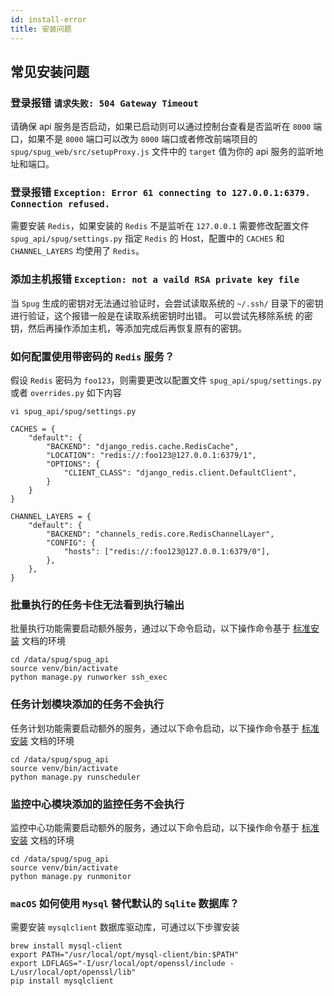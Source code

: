 ```yaml
---
id: install-error
title: 安装问题
---
```


## 常见安装问题

### 登录报错 `请求失败: 504 Gateway Timeout`
请确保 api 服务是否启动，如果已启动则可以通过控制台查看是否监听在 `8000` 端口，如果不是 `8000` 端口可以改为 `8000` 端口或者修改前端项目的
`spug/spug_web/src/setupProxy.js` 文件中的 `target` 值为你的 api 服务的监听地址和端口。

### 登录报错 `Exception: Error 61 connecting to 127.0.0.1:6379. Connection refused.`
需要安装 `Redis`，如果安装的 `Redis` 不是监听在 `127.0.0.1` 需要修改配置文件 `spug_api/spug/settings.py`
指定 `Redis` 的 Host，配置中的 `CACHES` 和 `CHANNEL_LAYERS` 均使用了 `Redis`。

### 添加主机报错 `Exception: not a vaild RSA private key file`
当 `Spug` 生成的密钥对无法通过验证时，会尝试读取系统的 `~/.ssh/` 目录下的密钥进行验证，这个报错一般是在读取系统密钥时出错。 可以尝试先移除系统
的密钥，然后再操作添加主机，等添加完成后再恢复原有的密钥。

### 如何配置使用带密码的 `Redis` 服务？
假设 `Redis` 密码为 `foo123`，则需要更改以配置文件 `spug_api/spug/settings.py` 或者 `overrides.py` 如下内容
```shell script
vi spug_api/spug/settings.py

CACHES = {
    "default": {
        "BACKEND": "django_redis.cache.RedisCache",
        "LOCATION": "redis://:foo123@127.0.0.1:6379/1",
        "OPTIONS": {
            "CLIENT_CLASS": "django_redis.client.DefaultClient",
        }
    }
}

CHANNEL_LAYERS = {
    "default": {
        "BACKEND": "channels_redis.core.RedisChannelLayer",
        "CONFIG": {
            "hosts": ["redis://:foo123@127.0.0.1:6379/0"],
        },
    },
}
```

### 批量执行的任务卡住无法看到执行输出
批量执行功能需要启动额外服务，通过以下命令启动，以下操作命令基于 [标准安装](/docs/install) 文档的环境
```shell script
cd /data/spug/spug_api
source venv/bin/activate
python manage.py runworker ssh_exec
```

### 任务计划模块添加的任务不会执行
任务计划功能需要启动额外的服务，通过以下命令启动，以下操作命令基于 [标准安装](/docs/install) 文档的环境
```shell script
cd /data/spug/spug_api
source venv/bin/activate
python manage.py runscheduler
```

### 监控中心模块添加的监控任务不会执行
监控中心功能需要启动额外的服务，通过以下命令启动，以下操作命令基于 [标准安装](/docs/install) 文档的环境
```shell script
cd /data/spug/spug_api
source venv/bin/activate
python manage.py runmonitor
```

### `macOS` 如何使用 `Mysql` 替代默认的 `Sqlite` 数据库？
需要安装 `mysqlclient` 数据库驱动库，可通过以下步骤安装
```shell script
brew install mysql-client
export PATH="/usr/local/opt/mysql-client/bin:$PATH"
export LDFLAGS="-I/usr/local/opt/openssl/include -L/usr/local/opt/openssl/lib"
pip install mysqlclient
```